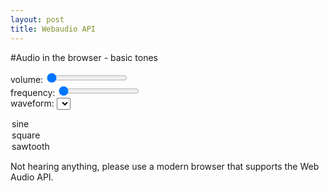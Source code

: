 ```yaml
---
layout: post
title: Webaudio API
---
```

#Audio in the browser - basic tones

volume: <input id="volume" type="range" min="0" max="100" value="0">
<span id="volumex"></span><br>
frequency: <input id="frequency" type="range" min="200" max="5000" value="200">
<span id="frequencyx"></span><br>
waveform: <select id="waveform">
  <option value="sine">sine</option>
  <option value="square">square</option>
  <option value="sawtooth">sawtooth</option>
</select>

Not hearing anything, please use a modern browser that supports the Web Audio API.

<script type="text/javascript">

"use strict";

if (typeof AudioContext != "function" && 
  typeof webkitAudioContext == "function") {
  window.AudioContext = webkitAudioContext;
}

window.onload = function () {
  var context = new AudioContext();
  var osc1 = context.createOscillator();
  var gain1 = context.createGain();
  osc1.connect(gain1);
  gain1.connect(context.destination);
  osc1.start();

  document.getElementById("volume").onchange = function () {
    gain1.gain.value = this.value / 100;
    document.getElementById("volumex").innerHTML = this.value;
  };
  document.getElementById("frequency").onchange = function () {
    //osc1.frequency.value = this.value;
    osc1.frequency.setValueAtTime(this.value, context.currentTime);
    document.getElementById("frequencyx").innerHTML = this.value;
  };
  document.getElementById("waveform").onchange = function () {
    osc1.type = this.value;
  };

  document.getElementById("volume").onchange();
  document.getElementById("frequency").onchange();
  document.getElementById("waveform").onchange();
};

</script>